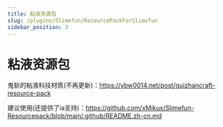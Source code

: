 ```yaml
---
title: 粘液资源包
slug: /plugins/Slimefun/ResourcePackForSlimefun
sidebar_position: 3
---
```


# 粘液资源包

鬼斩的粘液科技材质(不再更新)：https://ybw0014.net/post/guizhancraft-resource-pack

建议使用(还提供了ia支持)：https://github.com/xMikux/Slimefun-Resourcepack/blob/main/.github/README.zh-cn.md
